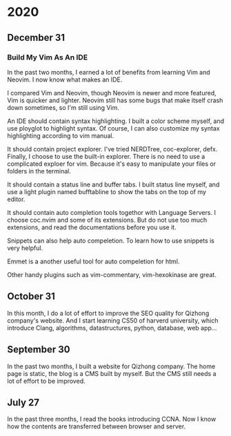 # 2020

## December 31

### Build My Vim As An IDE

In the past two months, I earned a lot of benefits from learning Vim and Neovim. 
I now know what makes an IDE.

I compared Vim and Neovim, though Neovim is newer and more featured, Vim is quicker and lighter. 
Neovim still has some bugs that make itself crash down sometimes, so I'm still using Vim. 

An IDE should contain syntax highlighting. 
I built a color scheme myself, and use ployglot to highlight syntax. 
Of course, I can also customize my syntax highlighting according to vim manual.

It should contain project explorer. 
I've tried NERDTree, coc-explorer, defx. 
Finally, I choose to use the built-in explorer. 
There is no need to use a complicated exploer for vim. 
Because it's easy to manipulate your files or folders in the terminal.

It should contain a status line and buffer tabs. 
I built status line myself, and use a light plugin named bufftabline to show the tabs on the top of my editor.

It should contain auto completion tools togethor with Language Servers. 
I choose coc.nvim and some of its extensions. 
But do not use too much extensions, and read the documentations before you use it.

Snippets can also help auto compeletion. 
To learn how to use snippets is very helpful.

Emmet is a another useful tool for auto compeletion for html.

Other handy plugins such as vim-commentary, vim-hexokinase are great.

## October 31

In this month, I do a lot of effort  to improve the SEO quality for Qizhong company's website.
And I start learning CS50 of harverd university, 
which introduce Clang, algorithms, datastructures, python, database, web app...

## September 30

In the past two months, I built a website for Qizhong company. 
The home page is static, the blog is a CMS built by myself.
But the CMS still needs a lot of effort to be improved.

## July 27

In the past three months, I read the books introducing CCNA. 
Now I know how the contents are transferred between browser and server.

